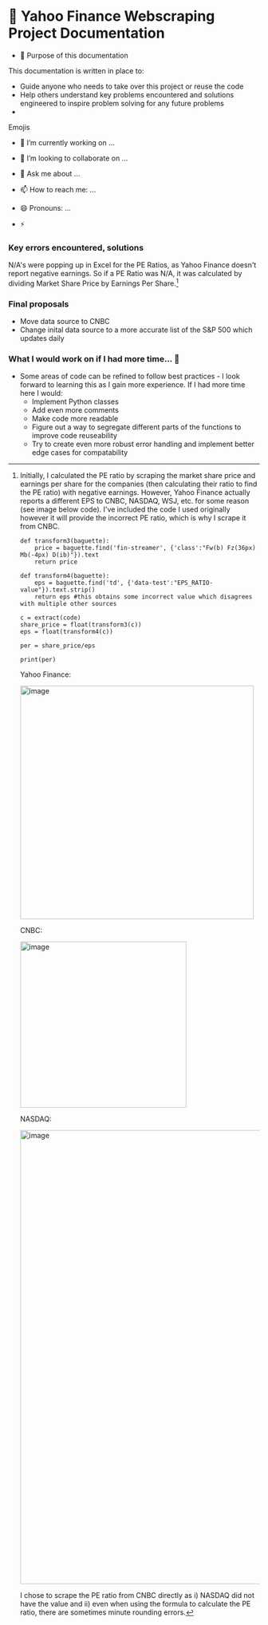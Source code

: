 # 🔭 Yahoo Finance Webscraping Project Documentation

- 🤔 Purpose of this documentation

This documentation is written in place to:

- Guide anyone who needs to take over this project or reuse the code 
- Help others understand key problems encountered and solutions engineered to inspire problem solving for any future problems
- 






Emojis

- 🔭 I’m currently working on ...

- 👯 I’m looking to collaborate on ...

- 💬 Ask me about ...
- 📫 How to reach me: ...
- 😄 Pronouns: ...
- ⚡ 


### Key errors encountered, solutions


N/A's were popping up in Excel for the PE Ratios, as Yahoo Finance doesn't report negative earnings. So if a PE Ratio was N/A, it was calculated by dividing Market Share Price by Earnings Per Share.[^bignote] 



### Final proposals

- Move data source to CNBC 
- Change inital data source to a more accurate list of the S&P 500 which updates daily


### What I would work on if I had more time... 🌱

- Some areas of code can be refined to follow best practices - I look forward to learning this as I gain more experience. If I had more time here I would:
  - Implement Python classes
  - Add even more comments
  - Make code more readable 
  - Figure out a way to segregate different parts of the functions to improve code reuseability 
  - Try to create even more robust error handling and implement better edge cases for compatability 
            


[^bignote]: Initially, I calculated the PE ratio by scraping the market share price and earnings per share for the companies (then calculating their ratio to find the PE ratio) with negative earnings. However, Yahoo Finance actually reports a different EPS to CNBC, NASDAQ, WSJ, etc. for some reason (see image below code). I've included the code I used originally however it will provide the incorrect PE ratio, which is why I scrape it from CNBC. 

        def transform3(baguette):
            price = baguette.find('fin-streamer', {'class':"Fw(b) Fz(36px) Mb(-4px) D(ib)"}).text
            return price
        
        def transform4(baguette):
            eps = baguette.find('td', {'data-test':"EPS_RATIO-value"}).text.strip()
            return eps #this obtains some incorrect value which disagrees with multiple other sources

        c = extract(code) 
        share_price = float(transform3(c))
        eps = float(transform4(c))
        
        per = share_price/eps
        
        print(per)
      
      Yahoo Finance:
      
      <img width="468" alt="image" src="https://user-images.githubusercontent.com/87015101/187060046-6812ac11-ce1c-4146-afd9-73c5f1ac47ab.png">
      
      CNBC: 
      
      <img width="333" alt="image" src="https://user-images.githubusercontent.com/87015101/187059943-58b90d92-d2af-435c-9174-f04f3a3c594c.png">

      NASDAQ:
      
      <img width="910" alt="image" src="https://user-images.githubusercontent.com/87015101/187059969-5d6b78ff-17eb-4e8f-98f9-2017b00d2b18.png">
      
      I chose to scrape the PE ratio from CNBC directly as i) NASDAQ did not have the value and ii) even when using the formula to calculate the PE ratio, there are sometimes minute rounding errors.
     

